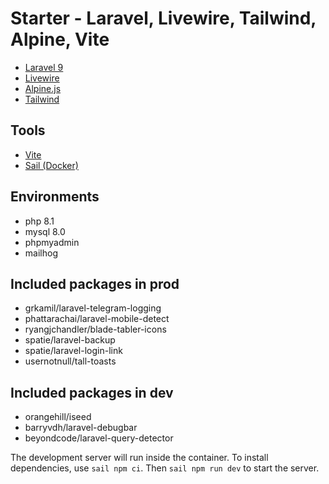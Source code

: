 # Starter - Laravel, Livewire, Tailwind, Alpine, Vite

-   [Laravel 9](https://laravel.com)
-   [Livewire](https://laravel-livewire.com/)
-   [Alpine.js](https://alpinejs.dev/)
-   [Tailwind](https://tailwindcss.com/)

## Tools

-   [Vite](https://vitejs.dev/)
-   [Sail (Docker)](https://laravel.com/docs/9.x/sail)

## Environments

-   php 8.1
-   mysql 8.0
-   phpmyadmin
-   mailhog

## Included packages in prod

-   grkamil/laravel-telegram-logging
-   phattarachai/laravel-mobile-detect
-   ryangjchandler/blade-tabler-icons
-   spatie/laravel-backup
-   spatie/laravel-login-link
-   usernotnull/tall-toasts

## Included packages in dev

-   orangehill/iseed
-   barryvdh/laravel-debugbar
-   beyondcode/laravel-query-detector

The development server will run inside the container. To install dependencies, use `sail npm ci`. Then `sail npm run dev` to start the server.
